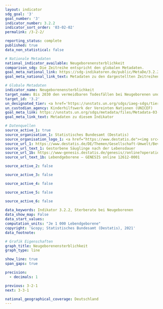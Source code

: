 ```yaml
---
layout: indicator    
sdg_goal: '3'    
goal_number: '3'    
indicator_number: 3.2.2    
indicator_sort_order: '03-02-02'    
permalink: /3-2-2/    

reporting_status: complete    
published: true    
data_non_statistical: false    

# Nationale Metadaten    
national_indicator_available: Neugeborenensterblichkeit    
comparison_sdg: Die Zeitreihe entspricht den globalen Metadaten.    
goal_meta_national_link: https://sdg-indikatoren.de/public/MetaDe/3.2.2.pdf    
goal_meta_national_link_text: Metadaten zu den dargestellten Zeitreihen    

# Globale Metadaten    
indicator_name: Neugeborenensterblichkeit    
target_name: Bis 2030 den vermeidbaren Todesfällen bei Neugeborenen und Kindern unter 5 Jahren ein Ende setzen, mit dem von allen Ländern zu verfolgenden Ziel, die Sterblichkeit bei Neugeborenen mindestens auf 12 je 1&nbsp;000 Lebendgeburten und bei Kindern unter 5 Jahren mindestens auf 25 je 1&nbsp;000 Lebendgeburten zu senken    
target_id: '3.2'    
un_designated_tier: <a href='https://unstats.un.org/sdgs/iaeg-sdgs/tier-classification/' title='Klicken Sie hier um weitere Informationen zur UN-Tier-Klassifikation zu erhalten.'  target='_blank'>Tier I</a>    
un_custodian_agency: Kinderhilfswerk der Vereinten Nationen (UNICEF)    
goal_meta_link: https://unstats.un.org/sdgs/metadata/files/Metadata-03-02-02.pdf    
goal_meta_link_text: Metadaten zu diesem Indikator        

# Datenquellen
source_active_1: true
source_organisation_1: Statistisches Bundesamt (Destatis)
source_organisation_logo_1: <a href="https://www.destatis.de"><img src="https://g205sdgs.github.io/sdg-indicators/public/OrgImgDe/destatis.png" alt="Logo destatis" style="height:60px; width:148px"/></a>
source_url_1: https://www.destatis.de/DE/Themen/Gesellschaft-Umwelt/Bevoelkerung/Sterbefaelle-Lebenserwartung/Tabellen/saeuglingssterblichkeit.html
source_url_text_1: Gestorbene Säuglinge nach der Lebensdauer
source_url_1b: https://www-genesis.destatis.de/genesis//online?operation=table&code=12612-0001&bypass=true&language=de
source_url_text_1b: Lebendgeborene – GENESIS online 12612-0001

source_active_2: false

source_active_3: false

source_active_4: false

source_active_5: false

source_active_6: false
    
data_keywords: Indikator 3.2.2, Sterberate bei Neugeborenen    
data_show_map: False    
data_start_values:     
computation_units: "Je 1 000 Lebendgeborene"    
copyright: '&copy; Statistisches Bundesamt (Destatis), 2021'    
data_footnote:     

# Grafik Eigenschaften    
graph_title: Neugeborenensterblichkeit    
graph_type: line    

show_line: true
span_gaps: true

precision:
  - decimals: 1    

previous: 3-2-1    
next: 3-3-1    

national_geographical_coverage: Deutschland    
---
```


<span></span>